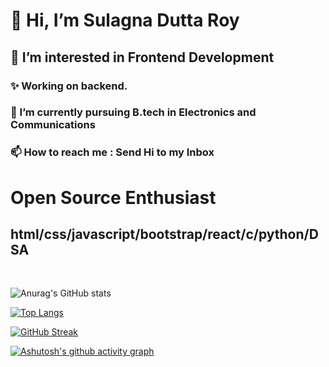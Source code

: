 
  <h1>👋 Hi, I’m Sulagna Dutta Roy</h1>
  <h2>👀 I’m interested in Frontend Development</h2>
  <h3>✨ Working on backend.</h3>
  <h3>🌱 I’m currently pursuing B.tech in Electronics and Communications</h3>
  <h3>📫 How to reach me : Send Hi to my Inbox</h3>
<!---
<h1></h1>
Sulagna-Dutta-Roy/Sulagna-Dutta-Roy is a ✨ special ✨ repository because its `README.md` (this file) appears on your GitHub profile.
You can click the Preview link to take a look at your changes.
--->

<h1>Open Source Enthusiast</h1>
<!---------------------------------------->
<h2>html/css/javascript/bootstrap/react/c/python/DSA</h2>
<br/>

![Anurag's GitHub stats](https://github-readme-stats.vercel.app/api?username=sulagna-dutta-roy&show_icons=true&theme=radical)


[![Top Langs](https://github-readme-stats.vercel.app/api/top-langs/?username=sulagna-dutta-roy)](https://github.com/sulagna-dutta-roy/github-readme-stats)


[![GitHub Streak](https://github-readme-streak-stats.herokuapp.com/?user=Sulagna-Dutta-Roy&theme=dark)](https://git.io/streak-stats)


[![Ashutosh's github activity graph](https://activity-graph.herokuapp.com/graph?username=Sulagna-Dutta-Roy&theme=react-dark)](https://github.com/Sulagna-Dutta-Roy/github-readme-activity-graph)

